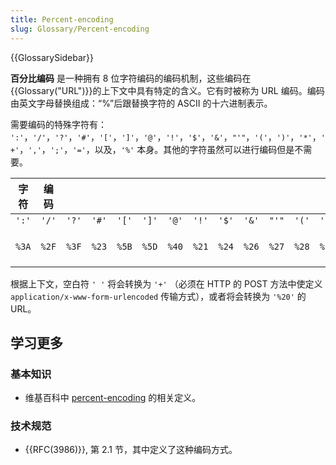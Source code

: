 ```yaml
---
title: Percent-encoding
slug: Glossary/Percent-encoding
---
```


{{GlossarySidebar}}

**百分比编码** 是一种拥有 8 位字符编码的编码机制，这些编码在{{Glossary("URL")}}的上下文中具有特定的含义。它有时被称为 URL 编码。编码由英文字母替换组成：“%”后跟替换字符的 ASCII 的十六进制表示。

需要编码的特殊字符有： `':'`，`'/'`，`'?'`，`'#'`，`'['`，`']'`，`'@'`，`'!'`，`'$'`，`'&'`，`"'"`，`'('`，`')'`，`'*'`，`'+'`，`','`，`';'`，`'='`，以及，`'%'` 本身。其他的字符虽然可以进行编码但是不需要。

| 字符  | 编码  |       |       |       |       |       |       |       |       |       |       |       |       |       |       |       |       |       |              |
| ----- | ----- | ----- | ----- | ----- | ----- | ----- | ----- | ----- | ----- | ----- | ----- | ----- | ----- | ----- | ----- | ----- | ----- | ----- | ------------ |
| `':'` | `'/'` | `'?'` | `'#'` | `'['` | `']'` | `'@'` | `'!'` | `'$'` | `'&'` | `"'"` | `'('` | `')'` | `'*'` | `'+'` | `','` | `';'` | `'='` | `'%'` | `' '`        |
| `%3A` | `%2F` | `%3F` | `%23` | `%5B` | `%5D` | `%40` | `%21` | `%24` | `%26` | `%27` | `%28` | `%29` | `%2A` | `%2B` | `%2C` | `%3B` | `%3D` | `%25` | `%20` 或 `+` |

根据上下文，空白符 `' '` 将会转换为 `'+'` （必须在 HTTP 的 POST 方法中使定义 `application/x-www-form-urlencoded` 传输方式），或者将会转换为 `'%20'` 的 URL。

## 学习更多

### 基本知识

- 维基百科中 [percent-encoding](https://en.wikipedia.org/wiki/Percent-encoding) 的相关定义。

### 技术规范

- {{RFC(3986)}}, 第 2.1 节，其中定义了这种编码方式。
